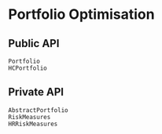 # Portfolio Optimisation

## Public API

```@docs
Portfolio
HCPortfolio
```

## Private API

```@docs
AbstractPortfolio
RiskMeasures
HRRiskMeasures
```
